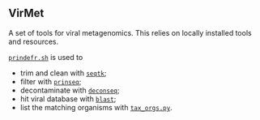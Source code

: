VirMet
------
A set of tools for viral metagenomics. This relies on locally installed tools
and resources.

[`prindefr.sh`](https://github.com/ozagordi/VirMet/blob/master/prindefr.sh) is used to

- trim and clean with [`seqtk`](https://github.com/lh3/seqtk);
- filter with [`prinseq`](http://prinseq.sourceforge.net);
- decontaminate with [`deconseq`](http://deconseq.sourceforge.net);
- hit viral database with [`blast`](http://www.ncbi.nlm.nih.gov/guide/howto/run-blast-local/);
- list the matching organisms with [`tax_orgs.py`](https://github.com/ozagordi/VirMet/blob/master/tax_orgs.py).

